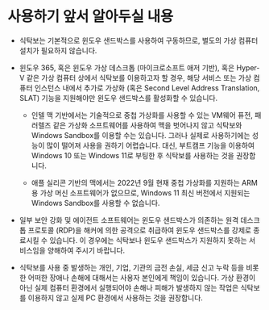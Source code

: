 # 사용하기 앞서 알아두실 내용

- 식탁보는 기본적으로 윈도우 샌드박스를 사용하여 구동하므로, 별도의 가상 컴퓨터 설치가 필요하지 않습니다.

- 윈도우 365, 혹은 윈도우 가상 데스크톱 (마이크로소프트 애저 기반), 혹은 Hyper-V 같은 가상 컴퓨터 상에서 식탁보를 이용하고자 할 경우, 해당 서비스 또는 가상 컴퓨터 인스턴스 내에서 추가로 가상화 (혹은 Second Level Address Translation, SLAT) 기능을 지원해야만 윈도우 샌드박스를 활성화할 수 있습니다.

  - 인텔 맥 기반에서는 기술적으로 중첩 가상화를 사용할 수 있는 VM웨어 퓨전, 패러렐즈 같은 가상화 소프트웨어를 사용하여 맥을 벗어나지 않고 식탁보와 Windows Sandbox를 이용할 수는 있습니다. 그러나 실제로 사용하기에는 성능이 많이 떨어져 사용을 권하기 어렵습니다. 대신, 부트캠프 기능을 이용하여 Windows 10 또는 Windows 11로 부팅한 후 식탁보를 사용하는 것을 권장합니다.

  - 애플 실리콘 기반의 맥에서는 2022년 9월 현재 중첩 가상화를 지원하는 ARM용 가상 머신 소프트웨어가 없으므로, Windows 11 최신 버전에서 지원되는 Windows Sandbox를 사용할 수 없습니다.

- 일부 보안 강화 및 에이전트 소프트웨어는 윈도우 샌드박스가 의존하는 원격 데스크톱 프로토콜 (RDP)을 해커에 의한 공격으로 취급하여 윈도우 샌드박스를 강제로 종료시킬 수 있습니다. 이 경우에는 식탁보나 윈도우 샌드박스가 지원하지 못하는 서비스임을 양해하여 주시기 바랍니다.

- 식탁보를 사용 중 발생하는 개인, 기업, 기관의 금전 손실, 세금 신고 누락 등을 비롯한 어떠한 장애나 손해에 대해서는 사용자 본인에게 책임이 있습니다. 가상 환경이 아닌 실제 컴퓨터 환경에서 실행되어야 손해나 피해가 발생하지 않는 작업은 식탁보를 이용하지 않고 실제 PC 환경에서 사용하는 것을 권장합니다.
